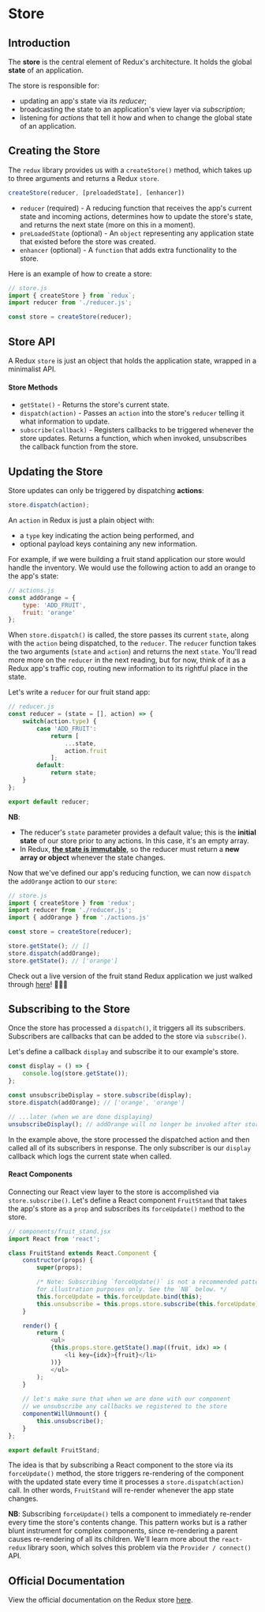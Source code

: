 # Store

## Introduction

The **store** is the central element of Redux's architecture. It holds the
global **state** of an application.

The store is responsible for:
+ updating an app's state via its *reducer*;
+ broadcasting the state to an application's view layer via *subscription*;
+ listening for *actions* that tell it how and when to change the global state
 of an application.

## Creating the Store

The `redux` library provides us with a `createStore()` method, which takes up to
three arguments and returns a Redux `store`.

```js
createStore(reducer, [preloadedState], [enhancer])
```

+	`reducer` (required) - A reducing function that receives the app's current state and incoming actions, determines how to update the store's state, and returns the next state (more on this in a moment).
+ `preLoadedState` (optional) - An `object` representing any application state
 that existed before the store was created.
+ `enhancer` (optional) - A `function` that adds extra functionality to the store.

Here is an example of how to create a store:

```js
// store.js
import { createStore } from `redux`;
import reducer from './reducer.js';

const store = createStore(reducer);
```

## Store API

A Redux `store` is just an object that holds the application state, wrapped in a minimalist API.

#### Store Methods
+ `getState()` - Returns the store's current state.
+ `dispatch(action)` - Passes an `action` into the store's `reducer` telling it
 what information to update.
+ `subscribe(callback)` - Registers callbacks to be triggered whenever the store updates. Returns a function, which when invoked, unsubscribes the callback function from the store.

## Updating the Store

Store updates can only be triggered by dispatching **actions**:

```js
store.dispatch(action);
```

An `action` in Redux is just a plain object with:
+ a `type` key indicating the action being performed, and
+ optional payload keys containing any new information.

For example, if we were building a fruit stand application our store would
handle the inventory. We would use the following action to add an orange to the
app's state:

```js
// actions.js
const addOrange = {
	type: 'ADD_FRUIT',
	fruit: 'orange'
};

```

When `store.dispatch()` is called, the store passes its current `state`, along
with the `action` being dispatched, to the `reducer`. The `reducer` function
takes the two arguments (`state` and `action`) and returns the next `state`.
You'll read more more on the `reducer` in the next reading, but for now, think
of it as a Redux app's traffic cop, routing new information to its rightful
place in the state.

Let's write a `reducer` for our fruit stand app:

```js
// reducer.js
const reducer = (state = [], action) => {
	switch(action.type) {
		case 'ADD_FRUIT':
			return [
				...state,
				action.fruit
			];
		default:
			return state;
	}
};

export default reducer;
```

**NB**:
-	The reducer's `state` parameter provides a default value; this is
the **initial state** of our store prior to any actions. In this case, it's an
empty array.
-	In Redux, [**the state is immutable**][why-immutable], so the reducer
must return a **new array or object** whenever the state changes.

Now that we've defined our app's reducing function, we can now `dispatch` the
`addOrange` action to our `store`:

```js
// store.js
import { createStore } from 'redux';
import reducer from './reducer.js';
import { addOrange } from './actions.js'

const store = createStore(reducer);

store.getState(); // []
store.dispatch(addOrange);
store.getState(); // ['orange']
```

Check out a live version of the fruit stand Redux application we just walked through
[here][fruit-stand-01]! :watermelon::pineapple::strawberry:

[fruit-stand-01]: ../demos/fruit_stand_demos/fruit_stand_01

## Subscribing to the Store

Once the store has processed a `dispatch()`, it triggers all its subscribers.
Subscribers are callbacks that can be added to the store via `subscribe()`.

Let's define a callback `display` and subscribe it to our example's store.

```js
const display = () => {
	console.log(store.getState());
};

const unsubscribeDisplay = store.subscribe(display);
store.dispatch(addOrange); // ['orange', 'orange']

// ...later (when we are done displaying)
unsubscribeDisplay(); // addOrange will no longer be invoked after store.dispatch()
```

In the example above, the store processed the dispatched action and then called
all of its subscribers in response. The only subscriber is our `display`
callback which logs the current state when called.

#### React Components

Connecting our React view layer to the store is accomplished via
`store.subscribe()`. Let's define a React component `FruitStand` that takes the
app's store as a `prop` and subscribes its `forceUpdate()` method to the store.

```js
// components/fruit_stand.jsx
import React from 'react';

class FruitStand extends React.Component {
	constructor(props) {
		super(props);

		/* Note: Subscribing `forceUpdate()` is not a recommended pattern and used
		for illustration purposes only. See the `NB` below. */
		this.forceUpdate = this.forceUpdate.bind(this);
		this.unsubscribe = this.props.store.subscribe(this.forceUpdate);
	}

	render() {
		return (
			<ul>
			{this.props.store.getState().map((fruit, idx) => (
				<li key={idx}>{fruit}</li>
			))}
			</ul>
		);
	}
	
	// let's make sure that when we are done with our component
	// we unsubscribe any callbacks we registered to the store
	componentWillUnmount() {
		this.unsubscribe();
	}
};

export default FruitStand;
```

The idea is that by subscribing a React component to the store via its
`forceUpdate()` method, the store triggers re-rendering of the component with
the updated state every time it processes a `store.dispatch(action)` call. In
other words, `FruitStand` will re-render whenever the app state changes.

**NB**: Subscribing `forceUpdate()` tells a component to immediately re-render
every time the store's contents change. This pattern works but is a rather
blunt instrument for complex components, since re-rendering a parent causes
re-rendering of all its children. We'll learn more about the `react-redux`
library soon, which solves this problem via the `Provider / connect()` API.

## Official Documentation

View the official documentation on the Redux store [here][redux-js].

[redux-js]: http://redux.js.org/docs/basics/Store.html
[why-immutable]: https://github.com/reactjs/redux/issues/758
[force-update]:https://facebook.github.io/react/docs/component-api.html#forceupdate
